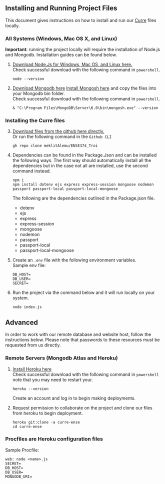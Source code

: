 ## Installing and Running Project Files

This document gives instructions on how to install and run our [Curre](https://curre-ense.herokuapp.com/about) files locally.

### All Systems (Windows, Mac OS X, and Linux)

**Important**: running the project locally will require the installation of Node.js and Mongodb.
Installation guides can be found below.

1. [Download Node.Js for Windows, Mac OS, and Linux here.](https://nodejs.org/en/download/)<br>
    Check successful download with the following command in `powershell`.
    ```
    node --version
    ```

2. [Download Mongodb here](https://www.mongodb.com/try/download/community-kubernetes-operator)
    [Install Mongosh here](https://www.mongodb.com/try/download/shell) and copy the files into your Mongodb bin folder.<br>
    Check successful download with the following command in `powershell`.
    ```
    & "C:\Program Files\MongoDB\Server\6.0\bin\mongosh.exe" --version
    ```

### Installing the Curre files

3. [Download files from the github here directly.](https://github.com/meklitAlemu/ENSE374_Troi.git)<br>
    Or run the following command in the `Github CLI`
    ```
    gh repo clone meklitAlemu/ENSE374_Troi
    ```

4. Dependencies can be found in the Package.Json and can be installed the following ways. The first way should automatically install all the dependencies but in the case not all are installed, use the second command instead.
    ```
    npm i
    npm install dotenv ejs express express-session mongoose nodemon passport passport-local passport-local-mongoose
    ```
    The following are the dependencies outlined in the Package.json file.
    * dotenv
    * ejs
    * express
    * express-session
    * mongoose
    * nodemon
    * passport
    * passport-local
    * passport-local-mongoose

5. Create an `.env` file with the following environment variables.<br>
    Sample env file:
    ```
    DB_HOST=
    DB_USER=
    SECRET=
    ```

6. Run the project via the command below and it will run locally on your system.
    ```
    node index.js
    ```

## Advanced

In order to work with our remote database and website host, follow the instructions below. Please note that passwords to these resources must be requested from us directly.

### Remote Servers (Mongodb Atlas and Heroku)

1. [Install Heroku here]() <br>
    Check successful download with the following command in `powershell` note that you may need to restart your.
    ```
    heroku --version
    ```
    Create an account and log in to begin making deployments.

2. Request permission to collaborate on the project and clone our files from heroku to begin deployment.
    ```
    heroku git:clone -a curre-ense 
    cd curre-ense
    ```

### Procfiles are Heroku configuration files
Sample Procfile:
```
web: node <name>.js 
SECRET=
DB_HOST=
DB_USER=
MONGODB_URI=
```
